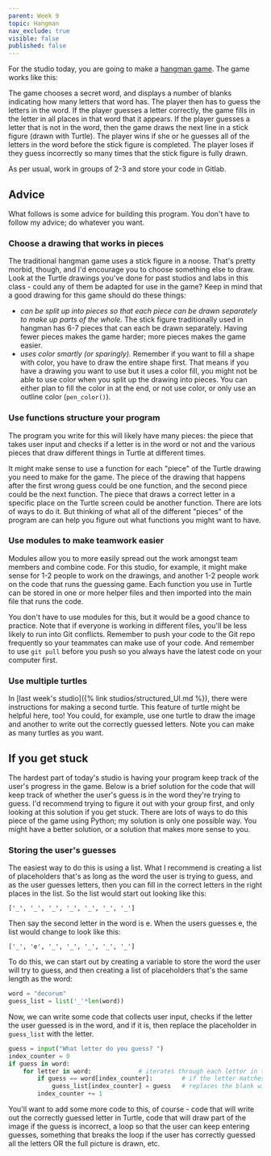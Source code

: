 ```yaml
---
parent: Week 9
topic: Hangman
nav_exclude: true
visible: false
published: false
---
```


For the studio today, you are going to make a [hangman game](https://en.wikipedia.org/wiki/Hangman_(game)). The game works like this:

The game chooses a secret word, and displays a number of blanks indicating how many letters that word has. The player then has to guess the letters in the word. If the player guesses a letter correctly, the game fills in the letter in all places in that word that it appears.   If the player guesses a letter that is not in the word, then the game draws the next line in a stick figure (drawn with Turtle). The player wins if she or he guesses all of the letters in the word before the stick figure is completed. The player loses if they guess incorrectly so many times that the stick figure is fully drawn.

As per usual, work in groups of 2-3 and store your code in Gitlab.

## Advice

What follows is some advice for building this program. You don't have to follow my advice; do whatever you want.

### Choose a drawing that works in pieces

The traditional hangman game uses a stick figure in a noose. That's pretty morbid, though, and I'd encourage you to choose something else to draw. Look at the Turtle drawings you've done for past studios and labs in this class - could any of them be adapted for use in the game? Keep in mind that a good drawing for this game should do these things:

* *can be split up into pieces so that each piece can be drawn separately to make up parts of the whole.* The stick figure traditionally used in hangman has 6-7 pieces that can each be drawn separately. Having fewer pieces makes the game harder; more pieces makes the game easier.
* *uses color smartly (or sparingly).* Remember if you want to fill a shape with color, you have to draw the entire shape first. That means if you have a drawing you want to use but it uses a color fill, you might not be able to use color when you split up the drawing into pieces. You can either plan to fill the color in at the end, or not use color, or only use an outline color (`pen_color()`).

### Use functions structure your program

The program you write for this will likely have many pieces: the piece that takes user input and checks if a letter is in the word or not and the various pieces that draw different things in Turtle at different times. 

It might make sense to use a function for each "piece" of the Turtle drawing you need to make for the game. The piece of the drawing that happens after the first wrong guess could be one function, and the second piece could be the next function. The piece that draws a correct letter in a specific place on the Turtle screen could be another function. There are lots of ways to do it. But thinking of what all of the different "pieces" of the program are can help you figure out what functions you might want to have.

### Use modules to make teamwork easier

Modules allow you to more easily spread out the work amongst team members and combine code. For this studio, for example, it might make sense for 1-2 people to work on the drawings, and another 1-2 people work on the code that runs the guessing game. Each function you use in Turtle can be stored in one or more helper files and then imported into the main file that runs the code. 

You don't have to use modules for this, but it would be a good chance to practice. Note that if everyone is working in different files, you'll be less likely to run into Git conflicts. Remember to push your code to the Git repo frequently so your teammates can make use of your code. And remember to use `git pull` before you push so you always have the latest code on your computer first.

### Use multiple turtles

In [last week's studio]({% link studios/structured_UI.md %}), there were instructions for making a second turtle. This feature of turtle might be helpful here, too! You could, for example, use one turtle to draw the image and another to write out the correctly guessed letters. Note you can make as many turtles as you want. 

## If you get stuck

The hardest part of today's studio is having your program keep track of the user's progress in the game. Below is a brief solution for the code that will keep track of whether the user's guess is in the word they're trying to guess. I'd recommend trying to figure it out with your group first, and only looking at this solution if you get stuck. There are lots of ways to do this piece of the game using Python; my solution is only one possible way. You might have a better solution, or a solution that makes more sense to you.

### Storing the user's guesses

The easiest way to do this is using a list. What I recommend is creating a list of placeholders that's as long as the word the user is trying to guess, and as the user guesses letters, then you can fill in the correct letters in the right places in the list. So the list would start out looking like this:

```
['_', '_', '_', '_', '_', '_', '_']
```
Then say the second letter in the word is e. When the users guesses e, the list would change to look like this:

```
['_', 'e', '_', '_', '_', '_', '_']
```

To do this, we can start out by creating a variable to store the word the user will try to guess, and then creating a list of placeholders that's the same length as the word:

```python
word = "decorum"   
guess_list = list('_'*len(word)) 
```   

Now, we can write some code that collects user input, checks if the letter the user guessed is in the word, and if it is, then replace the placeholder in `guess_list` with the letter.

```python
guess = input("What letter do you guess? ")
index_counter = 0  
if guess in word:           
	for letter in word:             # iterates through each letter in the word
		if guess == word[index_counter]:        # if the letter matches the user's guess, finds the corresponding index number
			guess_list[index_counter] = guess   # replaces the blank with the guessed letter in guess_list by finding the matching index number
		index_counter += 1
```

You'll want to add some more code to this, of course - code that will write out the correctly guessed letter in Turtle, code that will draw part of the image if the guess is incorrect, a loop so that the user can keep entering guesses, something that breaks the loop if the user has correctly guessed all the letters OR the full picture is drawn, etc.
